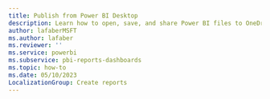 ```yaml
---
title: Publish from Power BI Desktop
description: Learn how to open, save, and share Power BI files to OneDrive for Business and SharePoint
author: lafaberMSFT
ms.author: lafaber
ms.reviewer: ''
ms.service: powerbi
ms.subservice: pbi-reports-dashboards
ms.topic: how-to
ms.date: 05/10/2023
LocalizationGroup: Create reports
---
```

